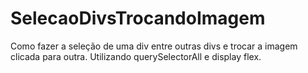 # SelecaoDivsTrocandoImagem
Como fazer a seleção de uma div entre outras divs e trocar a imagem clicada para outra. Utilizando querySelectorAll e display flex.
